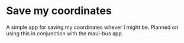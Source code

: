 Save my coordinates
===============

A simple app for saving my coordinates whever I might be. Planned on using this in conjunction with the maui-bus app
